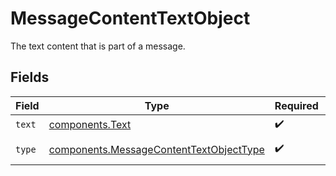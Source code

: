 # MessageContentTextObject

The text content that is part of a message.


## Fields

| Field                                                                                              | Type                                                                                               | Required                                                                                           | Description                                                                                        |
| -------------------------------------------------------------------------------------------------- | -------------------------------------------------------------------------------------------------- | -------------------------------------------------------------------------------------------------- | -------------------------------------------------------------------------------------------------- |
| `text`                                                                                             | [components.Text](../../models/components/text.md)                                                 | :heavy_check_mark:                                                                                 | N/A                                                                                                |
| `type`                                                                                             | [components.MessageContentTextObjectType](../../models/components/messagecontenttextobjecttype.md) | :heavy_check_mark:                                                                                 | Always `text`.                                                                                     |